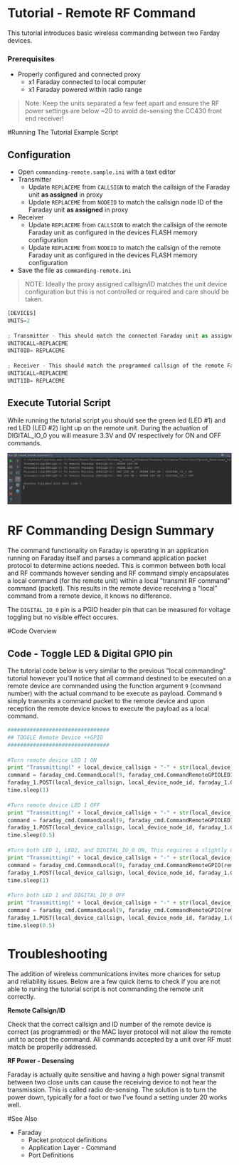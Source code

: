 
# Tutorial - Remote RF Command

This tutorial introduces basic wireless commanding between two Farday devices. 

### Prerequisites
* Properly configured and connected proxy
  * x1 Faraday connected to local computer
  * x1 Faraday powered within radio range
 
> Note: Keep the units separated a few feet apart and ensure the RF power settings are below ~20 to avoid de-sensing the CC430 front end receiver!

#Running The Tutorial Example Script

## Configuration

* Open `commanding-remote.sample.ini` with a text editor
* Transmitter
  * Update `REPLACEME` from `CALLSIGN` to match the callsign of the Faraday unit **as assigned** in proxy
  * Update `REPLACEME` from `NODEID` to match the callsign node ID of the Faraday unit **as assigned** in proxy
* Receiver
  * Update `REPLACEME` from `CALLSIGN` to match the callsign of the remote Faraday unit as configured in the devices FLASH memory configuration
  * Update `REPLACEME` from `NODEID` to match the callsign of the remote Faraday unit as configured in the devices FLASH memory configuration
* Save the file as `commanding-remote.ini`

> NOTE: Ideally the proxy assigned callsign/ID matches the unit device configuration but this is not controlled or required and care should be taken.

```python
[DEVICES]
UNITS=2

; Transmitter - This should match the connected Faraday unit as assigned in Proxy configuration
UNIT0CALL=REPLACEME
UNIT0ID= REPLACEME

; Receiver - This should match the programmed callsign of the remote Faraday device to be commanded (receive)
UNIT1CALL=REPLACEME
UNIT1ID= REPLACEME
```


## Execute Tutorial Script

While running the tutorial script you should see the green led (LED #1) and red LED (LED #2) light up on the remote unit. During the actuation of DIGITAL_IO_0 you will measure 3.3V and 0V respectively for ON and OFF commands.

![Successful Operation Terminal](Images/Output_Example_Success.png "Successful Operation Terminal")

# RF Commanding Design Summary

The command functionality on Faraday is operating in an application running on Faraday itself and parses a command application packet protocol to determine actions needed. This is common between both local and RF commands however sending and RF command simply encapsulates a local command (for the remote unit) within a local "transmit RF command" command (packet). This results in the remote device receiving a "local" command from a remote device, it knows no difference.

The `DIGITAL_IO_0` pin is a PGIO header pin that can be measured for voltage toggling but no visible effect occures.

#Code Overview

## Code - Toggle LED & Digital GPIO pin 

The tutorial code below is very similar to the previous "local commanding" tutorial however you'll notice that all command destined to be executed on a remote device are commanded using the function argument `9` (command number) with the actual command to be execute as payload. Command `9` simply transmits a command packet to the remote device and upon reception the remote device knows to execute the payload as a local command.

```python
################################
## TOGGLE Remote Device ++GPIO
################################

#Turn remote device LED 1 ON
print "Transmitting(" + local_device_callsign + "-" + str(local_device_node_id) + ") To Remote Faraday (" + remote_device_callsign + "-" + str(remote_device_node_id) + "): GREEN LED ON"
command = faraday_cmd.CommandLocal(9, faraday_cmd.CommandRemoteGPIOLED1On(remote_device_callsign, remote_device_node_id))
faraday_1.POST(local_device_callsign, local_device_node_id, faraday_1.CMD_UART_PORT, command)
time.sleep(1)

#Turn remote device LED 1 OFF
print "Transmitting(" + local_device_callsign + "-" + str(local_device_node_id) + ") To Remote Faraday (" + remote_device_callsign + "-" + str(remote_device_node_id) + "): GREEN LED OFF"
command = faraday_cmd.CommandLocal(9, faraday_cmd.CommandRemoteGPIOLED1Off(remote_device_callsign, remote_device_node_id))
faraday_1.POST(local_device_callsign, local_device_node_id, faraday_1.CMD_UART_PORT, command)
time.sleep(0.5)

#Turn both LED 1, LED2, and DIGITAL_IO_0 ON, This requires a slightly more low level function and bitmask. Prior function were high level abstractions of this command
print "Transmitting(" + local_device_callsign + "-" + str(local_device_node_id) + ") To Remote Faraday (" + remote_device_callsign + "-" + str(remote_device_node_id) + "): RED LED ON | GREEN LED ON | DIGITAL_IO_0 ON"
command = faraday_cmd.CommandLocal(9, faraday_cmd.CommandRemoteGPIO(remote_device_callsign, remote_device_node_id, gpioallocations.LED_1 | gpioallocations.LED_2 | gpioallocations.DIGITAL_IO_0, 0, 0, 0, 0, 0))
faraday_1.POST(local_device_callsign, local_device_node_id, faraday_1.CMD_UART_PORT, command)
time.sleep(1)

#Turn both LED 1 and DIGITAL_IO_0 OFF
print "Transmitting(" + local_device_callsign + "-" + str(local_device_node_id) + ") To Remote Faraday (" + remote_device_callsign + "-" + str(remote_device_node_id) + "): RED LED OFF | GREEN LED OFF | DIGITAL_IO_0 OFF"
command = faraday_cmd.CommandLocal(9, faraday_cmd.CommandRemoteGPIO(remote_device_callsign, remote_device_node_id, 0, 0, 0, gpioallocations.LED_1 | gpioallocations.LED_2 | gpioallocations.DIGITAL_IO_0, 0, 0))
faraday_1.POST(local_device_callsign, local_device_node_id, faraday_1.CMD_UART_PORT, command)
time.sleep(0.5)
```

# Troubleshooting

The addition of wireless communications invites more chances for setup and reliability issues. Below are a few quick items to check if you are not able to runing the tutorial script is not commanding the remote unit correctly.

**Remote Callsign/ID**

Check that the correct callsign and ID number of the remote device is correct (as programmed) or the MAC layer protocol will not allow the remote unit to accept the command. All commands accepted by a unit over RF must match be properlly addressed.

**RF Power - Desensing**

Faraday is actually quite sensitive and having a high power signal transmit between two close units can cause the receiving device to not hear the transmission. This is called radio de-sensing. The solution is to turn the power down, typically for a foot or two I've found a setting under 20 works well.

#See Also

* Faraday 
  * Packet protocol definitions
  * Application Layer - Command
  * Port Definitions